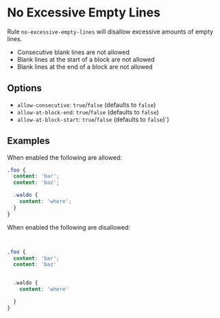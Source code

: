 # No Excessive Empty Lines

Rule `no-excessive-empty-lines` will disallow excessive amounts of empty lines.

- Consecutive blank lines are not allowed
- Blank lines at the start of a block are not allowed
- Blank lines at the end of a block are not allowed

## Options

* `allow-consecutive`: `true`/`false` (defaults to `false`)
* `allow-at-block-end`: `true`/`false` (defaults to `false`)
* `allow-at-block-start`: `true`/`false` (defaults to `false`)`)

## Examples

When enabled the following are allowed:

```scss
.foo {
  content: 'bar';
  content: 'baz';

  .waldo {
    content: 'where';
  }
}
```

When enabled the following are disallowed:

```scss


.foo {
  content: 'bar';
  content: 'baz'


  .waldo {
    content: 'where'

  }
}


```
